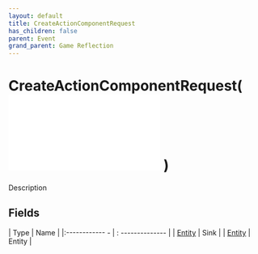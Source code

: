 ```yaml
---
layout: default
title: CreateActionComponentRequest
has_children: false
parent: Event
grand_parent: Game Reflection
---
```

# CreateActionComponentRequest( ![ EntityEventBase ](game-reflection/events/entity_event_base.md) )
Description 

## Fields
| Type | Name |
|:------------ - | : -------------- |
| [Entity](game-reflection/classes/entity.md) | Sink |
| [Entity](game-reflection/classes/entity.md) | Entity |
